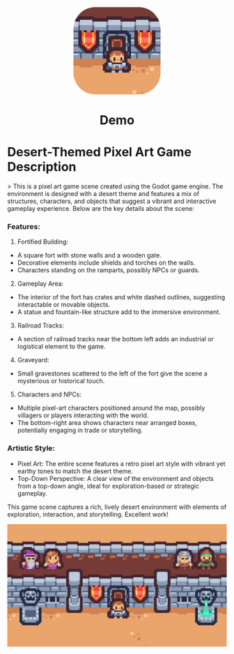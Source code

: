 

<div align="center">
        
<img src="art/Export/logo.jpg" alt="Description" style="border-radius: 50px; width: 200px;">

<h1>Demo</h1>

</div>

<h1>Desert-Themed Pixel Art Game Description</h1>>
This is a pixel art game scene created using the Godot game engine. The environment is designed with a desert theme and features a mix of structures, characters, and objects that suggest a vibrant and interactive gameplay experience. Below are the key details about the scene:

### Features:
1. Fortified Building:
- A square fort with stone walls and a wooden gate.
- Decorative elements include shields and torches on the walls.
- Characters standing on the ramparts, possibly NPCs or guards.

2. Gameplay Area:
- The interior of the fort has crates and white dashed outlines, suggesting interactable or movable objects.
- A statue and fountain-like structure add to the immersive environment.

3. Railroad Tracks:
- A section of railroad tracks near the bottom left adds an industrial or logistical element to the game.

4. Graveyard:
- Small gravestones scattered to the left of the fort give the scene a mysterious or historical touch.

5. Characters and NPCs:
- Multiple pixel-art characters positioned around the map, possibly villagers or players interacting with the world.
- The bottom-right area shows characters near arranged boxes, potentially engaging in trade or storytelling.

### Artistic Style:
- Pixel Art: The entire scene features a retro pixel art style with vibrant yet earthy tones to match the desert theme.
- Top-Down Perspective: A clear view of the environment and objects from a top-down angle, ideal for exploration-based or strategic gameplay.

This game scene captures a rich, lively desert environment with elements of exploration, interaction, and storytelling. Excellent work!

![Caveat Manager](art/Export/background.jpg)
